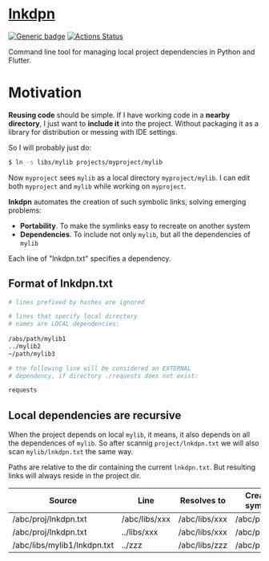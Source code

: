 # [lnkdpn](https://github.com/rtmigo/lnkdpn)

[![Generic badge](https://img.shields.io/badge/ready_for_use-no-red.svg)](#)
[![Actions Status](https://github.com/rtmigo/lnkdpn/workflows/CI/badge.svg?branch=master)](https://github.com/rtmigo/lnkdpn/actions)

Command line tool for managing local project dependencies in Python and Flutter.

# Motivation

**Reusing code** should be simple. If I have working code in a **nearby directory**, 
I just want to **include it** into the project. Without packaging it as a library 
for distribution or messing with IDE settings.

So I will probably just do:

```bash
$ ln -s libs/mylib projects/myproject/mylib
```

Now `myproject` sees `mylib` as a local directory `myproject/mylib`. I can edit both `myproject` 
and `mylib` while working on `myproject`.

**lnkdpn** automates the creation of such symbolic links, solving emerging problems:

- **Portability**. To make the symlinks easy to recreate on another system
- **Dependencies**. To include not only `mylib`, but all the dependencies of `mylib`

Each line of "lnkdpn.txt" specifies a dependency.

## Format of lnkdpn.txt

```sh
# lines prefixed by hashes are ignored

# lines that specify local directory 
# names are LOCAL dependencies:
  
/abs/path/mylib1
../mylib2
~/path/mylib3

# the following line will be considered an EXTERNAL 
# dependency, if directory ./requests does not exist: 

requests
```
## Local dependencies are recursive

When the project depends on local `mylib`, it means, it also depends on all 
the dependences of `mylib`. So after scannig `project/lnkdpn.txt` we will also 
scan `mylib/lnkdpn.txt` the same way.

Paths are relative to the dir containing the current `lnkdpn.txt`. But resulting 
links will always reside in the project dir.

| Source  | Line | Resolves to | Creates symlink |
|--------------------|------------|---------------|--------|
|/abc/proj/lnkdpn.txt|/abc/libs/xxx|/abc/libs/xxx|/abc/proj/xxx|
|/abc/proj/lnkdpn.txt|../libs/xxx|/abc/libs/xxx|/abc/proj/xxx|
|/abc/libs/mylib1/lnkdpn.txt|../zzz|/abc/libs/zzz|/abc/proj/zzz|
 
